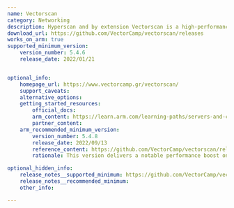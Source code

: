 ```yaml
---
name: Vectorscan
category: Networking
description: Hyperscan and by extension Vectorscan is a high-performance multiple regex matching library. It follows the regular expression syntax of the commonly-used libpcre library, but is a standalone library with its own C API.
download_url: https://github.com/VectorCamp/vectorscan/releases
works_on_arm: true
supported_minimum_version:
    version_number: 5.4.6
    release_date: 2022/01/21


optional_info:
    homepage_url: https://www.vectorcamp.gr/vectorscan/
    support_caveats:
    alternative_options:
    getting_started_resources:
        official_docs:
        arm_content: https://learn.arm.com/learning-paths/servers-and-cloud-computing/vectorscan/install/
        partner_content:
    arm_recommended_minimum_version:
        version_number: 5.4.8
        release_date: 2022/09/13
        reference_content: https://github.com/VectorCamp/vectorscan/releases/tag/vectorscan%2F5.4.8
        rationale: This version delivers a notable performance boost on Arm, achieving 5–10% faster execution compared to version 5.4.7, and 10–20% gains on Power architectures. Key updates include NEON-based optimizations for Aarch64, improved shift/align primitives, use of efficient instructions like shrn, and various build and compatibility fixes such as improved CMake configuration and proper handling of PCRE downloads.

optional_hidden_info:
    release_notes__supported_minimum: https://github.com/VectorCamp/vectorscan/releases/tag/vectorscan%2F5.4.6
    release_notes__recommended_minimum:
    other_info: 

---
```

